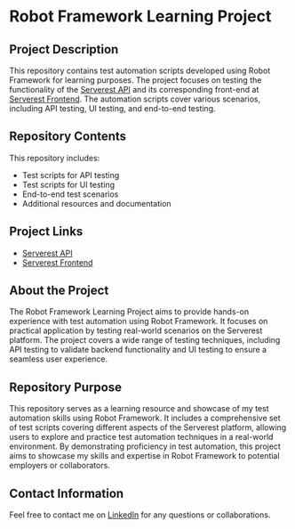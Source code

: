 # Robot Framework Learning Project

## Project Description

This repository contains test automation scripts developed using Robot Framework for learning purposes. The project focuses on testing the functionality of the [Serverest API](https://serverest.dev/) and its corresponding front-end at [Serverest Frontend](https://front.serverest.dev/login). The automation scripts cover various scenarios, including API testing, UI testing, and end-to-end testing.

## Repository Contents

This repository includes:

- Test scripts for API testing
- Test scripts for UI testing
- End-to-end test scenarios
- Additional resources and documentation

## Project Links

- [Serverest API](https://serverest.dev/)
- [Serverest Frontend](https://front.serverest.dev/login)

## About the Project

The Robot Framework Learning Project aims to provide hands-on experience with test automation using Robot Framework. It focuses on practical application by testing real-world scenarios on the Serverest platform. The project covers a wide range of testing techniques, including API testing to validate backend functionality and UI testing to ensure a seamless user experience.

## Repository Purpose

This repository serves as a learning resource and showcase of my test automation skills using Robot Framework. It includes a comprehensive set of test scripts covering different aspects of the Serverest platform, allowing users to explore and practice test automation techniques in a real-world environment. By demonstrating proficiency in test automation, this project aims to showcase my skills and expertise in Robot Framework to potential employers or collaborators.

## Contact Information

Feel free to contact me on [LinkedIn](https://www.linkedin.com/in/ruifernpereira/) for any questions or collaborations.
